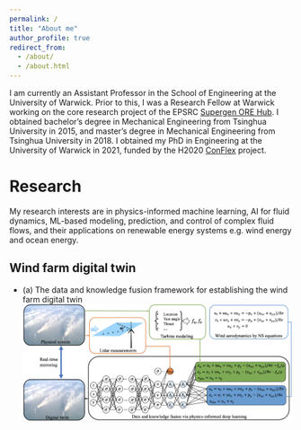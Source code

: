 ```yaml
---
permalink: /
title: "About me"
author_profile: true
redirect_from: 
  - /about/
  - /about.html
---
```


I am currently an Assistant Professor in the School of Engineering at the University of Warwick. Prior to this, I was a Research Fellow at Warwick working on the core research project of the EPSRC [Supergen ORE Hub](https://www.supergen-ore.net). I obtained bachelor’s degree in Mechanical Engineering from Tsinghua University in 2015, and master’s degree in Mechanical Engineering from Tsinghua University in 2018. I obtained my PhD in Engineering at the University of Warwick in 2021, funded by the H2020 [ConFlex](https://www.conflex.org) project.

Research
======
My research interests are in physics-informed machine learning, AI for fluid dynamics, ML-based modeling, prediction, and control of complex fluid flows, and their applications on renewable energy systems e.g. wind energy and ocean energy.
## Wind farm digital twin
- (a) The data and knowledge fusion framework for establishing the wind farm digital twin
![](images/WFDT.jpg)

